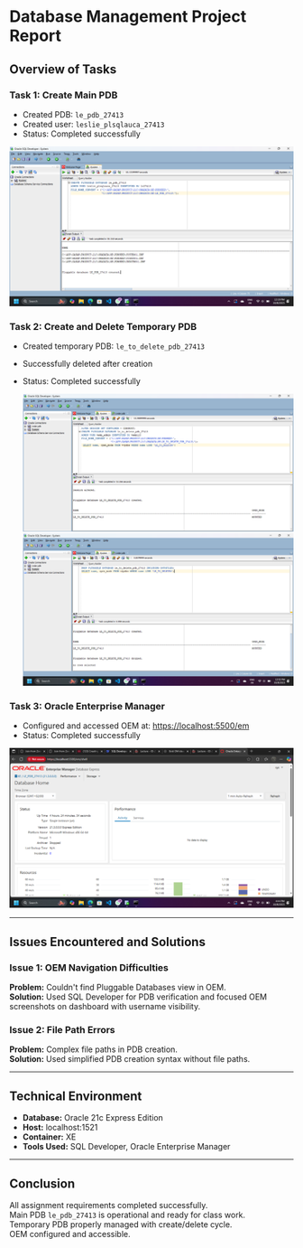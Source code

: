 # Database Management Project Report

## Overview of Tasks

### Task 1: Create Main PDB
- Created PDB: `le_pdb_27413`
- Created user: `leslie_plsqlauca_27413`
- Status:  Completed successfully

 ![PDB Creation & Verification](images/main.png)

### Task 2: Create and Delete Temporary PDB
- Created temporary PDB: `le_to_delete_pdb_27413`
- Successfully deleted after creation
- Status: Completed successfully

  ![PDB Creation ](images/create.png)   ![PDB Creation ](images/delete.png)

### Task 3: Oracle Enterprise Manager
- Configured and accessed OEM at: [https://localhost:5500/em](https://localhost:5500/em)
- Status:  Completed successfully
  
![oem](images/dashboard.png)

---

## Issues Encountered and Solutions


### Issue 1: OEM Navigation Difficulties
**Problem:** Couldn't find Pluggable Databases view in OEM.  
**Solution:** Used SQL Developer for PDB verification and focused OEM screenshots on dashboard with username visibility.

### Issue 2: File Path Errors
**Problem:** Complex file paths in PDB creation.  
**Solution:** Used simplified PDB creation syntax without file paths.

---

## Technical Environment

- **Database:** Oracle 21c Express Edition  
- **Host:** localhost:1521  
- **Container:** XE  
- **Tools Used:** SQL Developer,  Oracle Enterprise Manager

---

## Conclusion

All assignment requirements completed successfully.  
Main PDB `le_pdb_27413` is operational and ready for class work.  
Temporary PDB properly managed with create/delete cycle.  
OEM configured and accessible.
